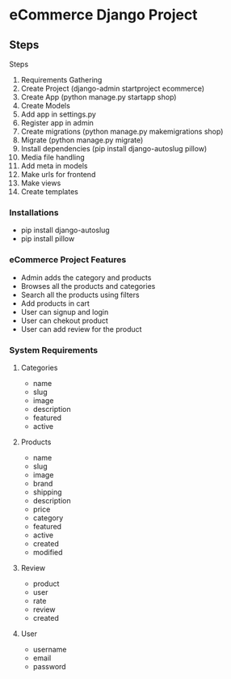 # eCommerce Django Project

## Steps
Steps
1. Requirements Gathering
2. Create Project (django-admin startproject ecommerce)
3. Create App (python manage.py startapp shop)
4. Create Models
5. Add app in settings.py
6. Register app in admin
7. Create migrations (python manage.py makemigrations shop)
8. Migrate (python manage.py migrate)
9. Install dependencies (pip install django-autoslug pillow)
10. Media file handling
11. Add meta in models
12. Make urls for frontend
13. Make views
14. Create templates


### Installations
- pip install django-autoslug
- pip install pillow


### eCommerce Project Features
- Admin adds the category and products
- Browses all the products and categories
- Search all the products using filters
- Add products in cart
- User can signup and login
- User can chekout product
- User can add review for the product

### System Requirements
1. Categories
	- name
	- slug
	- image
	- description
	- featured
	- active

2. Products
	- name
	- slug
	- image
	- brand
	- shipping
	- description
	- price
	- category
	- featured
	- active
	- created
	- modified

3. Review
	- product
	- user
	- rate
	- review
	- created

4. User
	- username
	- email
	- password
